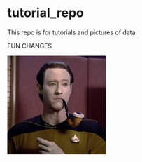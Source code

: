 # tutorial_repo
This repo is for tutorials and pictures of data

FUN CHANGES

![alt text](data_with_pipe.png)
